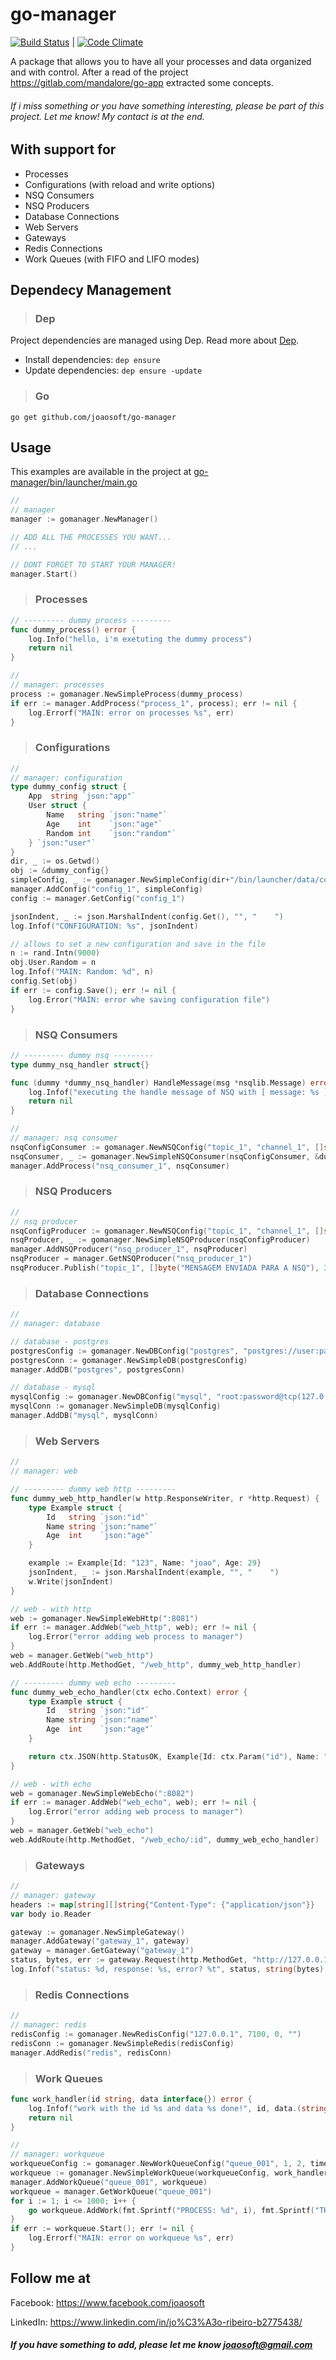 # go-manager
[![Build Status](https://travis-ci.org/joaosoft/go-manager.svg?branch=master)](https://travis-ci.org/joaosoft/go-manager) | [![Code Climate](https://codeclimate.com/github/joaosoft/go-manager/badges/coverage.svg)](https://codeclimate.com/github/joaosoft/go-manager)

A package that allows you to have all your processes and data organized and with control.
After a read of the project https://gitlab.com/mandalore/go-app extracted some concepts. 

###### If i miss something or you have something interesting, please be part of this project. Let me know! My contact is at the end.

## With support for
* Processes
* Configurations (with reload and write options)
* NSQ Consumers
* NSQ Producers
* Database Connections
* Web Servers
* Gateways
* Redis Connections
* Work Queues (with FIFO and LIFO modes)

## Dependecy Management 
>### Dep

Project dependencies are managed using Dep. Read more about [Dep](https://github.com/golang/dep).
* Install dependencies: `dep ensure`
* Update dependencies: `dep ensure -update`


>### Go
```
go get github.com/joaosoft/go-manager
```

## Usage 
This examples are available in the project at [go-manager/bin/launcher/main.go](https://go-manager/tree/master/bin/launcher/main.go)

```go
//
// manager
manager := gomanager.NewManager()

// ADD ALL THE PROCESSES YOU WANT...
// ...

// DONT FORGET TO START YOUR MANAGER!
manager.Start()

```

>### Processes
```go
// --------- dummy process ---------
func dummy_process() error {
	log.Info("hello, i'm exetuting the dummy process")
	return nil
}

//
// manager: processes
process := gomanager.NewSimpleProcess(dummy_process)
if err := manager.AddProcess("process_1", process); err != nil {
    log.Errorf("MAIN: error on processes %s", err)
}
```

>### Configurations
```go
//
// manager: configuration
type dummy_config struct {
    App  string `json:"app"`
    User struct {
        Name   string `json:"name"`
        Age    int    `json:"age"`
        Random int    `json:"random"`
    } `json:"user"`
}
dir, _ := os.Getwd()
obj := &dummy_config{}
simpleConfig, _ := gomanager.NewSimpleConfig(dir+"/bin/launcher/data/config.json", obj)
manager.AddConfig("config_1", simpleConfig)
config := manager.GetConfig("config_1")

jsonIndent, _ := json.MarshalIndent(config.Get(), "", "    ")
log.Infof("CONFIGURATION: %s", jsonIndent)

// allows to set a new configuration and save in the file
n := rand.Intn(9000)
obj.User.Random = n
log.Infof("MAIN: Random: %d", n)
config.Set(obj)
if err := config.Save(); err != nil {
    log.Error("MAIN: error whe saving configuration file")
}
```

>### NSQ Consumers 
```go
// --------- dummy nsq ---------
type dummy_nsq_handler struct{}

func (dummy *dummy_nsq_handler) HandleMessage(msg *nsqlib.Message) error {
	log.Infof("executing the handle message of NSQ with [ message: %s ]", string(msg.Body))
	return nil
}

//
// manager: nsq consumer
nsqConfigConsumer := gomanager.NewNSQConfig("topic_1", "channel_1", []string{"127.0.0.1:4161"}, []string{"127.0.0.1:4150"})
nsqConsumer, _ := gomanager.NewSimpleNSQConsumer(nsqConfigConsumer, &dummy_nsq_handler{})
manager.AddProcess("nsq_consumer_1", nsqConsumer)
```

>### NSQ Producers
```go
//
// nsq producer
nsqConfigProducer := gomanager.NewNSQConfig("topic_1", "channel_1", []string{"127.0.0.1:4150"}, []string{"127.0.0.1:4161"})
nsqProducer, _ := gomanager.NewSimpleNSQProducer(nsqConfigProducer)
manager.AddNSQProducer("nsq_producer_1", nsqProducer)
nsqProducer = manager.GetNSQProducer("nsq_producer_1")
nsqProducer.Publish("topic_1", []byte("MENSAGEM ENVIADA PARA A NSQ"), 3)
```

>### Database Connections
```go
//
// manager: database

// database - postgres
postgresConfig := gomanager.NewDBConfig("postgres", "postgres://user:password@localhost:7001?sslmode=disable")
postgresConn := gomanager.NewSimpleDB(postgresConfig)
manager.AddDB("postgres", postgresConn)

// database - mysql
mysqlConfig := gomanager.NewDBConfig("mysql", "root:password@tcp(127.0.0.1:7002)/mysql")
mysqlConn := gomanager.NewSimpleDB(mysqlConfig)
manager.AddDB("mysql", mysqlConn)
```

>### Web Servers
```go
//
// manager: web

// --------- dummy web http ---------
func dummy_web_http_handler(w http.ResponseWriter, r *http.Request) {
	type Example struct {
		Id   string `json:"id"`
		Name string `json:"name"`
		Age  int    `json:"age"`
	}

	example := Example{Id: "123", Name: "joao", Age: 29}
	jsonIndent, _ := json.MarshalIndent(example, "", "    ")
	w.Write(jsonIndent)
}

// web - with http
web := gomanager.NewSimpleWebHttp(":8081")
if err := manager.AddWeb("web_http", web); err != nil {
    log.Error("error adding web process to manager")
}
web = manager.GetWeb("web_http")
web.AddRoute(http.MethodGet, "/web_http", dummy_web_http_handler)

// --------- dummy web echo ---------
func dummy_web_echo_handler(ctx echo.Context) error {
	type Example struct {
		Id   string `json:"id"`
		Name string `json:"name"`
		Age  int    `json:"age"`
	}

	return ctx.JSON(http.StatusOK, Example{Id: ctx.Param("id"), Name: "joao", Age: 29})
}

// web - with echo
web = gomanager.NewSimpleWebEcho(":8082")
if err := manager.AddWeb("web_echo", web); err != nil {
    log.Error("error adding web process to manager")
}
web = manager.GetWeb("web_echo")
web.AddRoute(http.MethodGet, "/web_echo/:id", dummy_web_echo_handler)
```

>### Gateways
```go
//
// manager: gateway
headers := map[string][]string{"Content-Type": {"application/json"}}
var body io.Reader

gateway := gomanager.NewSimpleGateway()
manager.AddGateway("gateway_1", gateway)
gateway = manager.GetGateway("gateway_1")
status, bytes, err := gateway.Request(http.MethodGet, "http://127.0.0.1:8082", "/web_echo/123", headers, body)
log.Infof("status: %d, response: %s, error? %t", status, string(bytes), err != nil)
```

>### Redis Connections
```go
//
// manager: redis
redisConfig := gomanager.NewRedisConfig("127.0.0.1", 7100, 0, "")
redisConn := gomanager.NewSimpleRedis(redisConfig)
manager.AddRedis("redis", redisConn)
```

>### Work Queues
```go
func work_handler(id string, data interface{}) error {
	log.Infof("work with the id %s and data %s done!", id, data.(string))
	return nil
}

//
// manager: workqueue
workqueueConfig := gomanager.NewWorkQueueConfig("queue_001", 1, 2, time.Second*2, gomanager.FIFO)
workqueue := gomanager.NewSimpleWorkQueue(workqueueConfig, work_handler)
manager.AddWorkQueue("queue_001", workqueue)
workqueue = manager.GetWorkQueue("queue_001")
for i := 1; i <= 1000; i++ {
    go workqueue.AddWork(fmt.Sprintf("PROCESS: %d", i), fmt.Sprintf("THIS IS MY MESSAGE %d", i))
}
if err := workqueue.Start(); err != nil {
    log.Errorf("MAIN: error on workqueue %s", err)
}
```

## Follow me at
Facebook: https://www.facebook.com/joaosoft

LinkedIn: https://www.linkedin.com/in/jo%C3%A3o-ribeiro-b2775438/

##### If you have something to add, please let me know joaosoft@gmail.com
